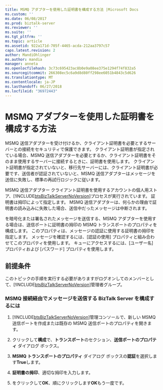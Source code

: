 ```yaml
---
title: MSMQ アダプターを使用した証明書を構成する方法 |Microsoft Docs
ms.custom: ''
ms.date: 06/08/2017
ms.prod: biztalk-server
ms.reviewer: ''
ms.suite: ''
ms.tgt_pltfrm: ''
ms.topic: article
ms.assetid: 922a171d-705f-4465-acda-212aa3797c57
caps.latest.revision: 2
author: MandiOhlinger
ms.author: mandia
manager: anneta
ms.openlocfilehash: 3c73c695423ac8b0e9a08ee375e1294f74f832a5
ms.sourcegitcommit: 266308ec5c6a9d8d80ff298ee6051b4843c5d626
ms.translationtype: MT
ms.contentlocale: ja-JP
ms.lasthandoff: 06/27/2018
ms.locfileid: "36972443"
---
```

# <a name="how-to-configure-certificates-with-an-msmq-adapter"></a>MSMQ アダプターを使用した証明書を構成する方法
MSMQ 送信アダプターを受け付けるか、クライアント証明書を必要とするサーバーとの接続をセキュリティで保護できます。 クライアント証明書が指定されている場合、MSMQ 送信アダプターを必要とするか、クライアント証明書をそのまま使用するサーバーに接続するときに、証明書を使用します。 クライアント証明書が指定されていないと、移行先サーバーには、クライアント証明書が必要です、送信者が認証されていないと、MSMQ 送信アダプターはメッセージを送信に失敗し、標準の再試行ロジックに従います。  

 MSMQ 送信アダプター クライアント証明書を使用するアカウントの個人用ストア、[!INCLUDE[btsBizTalkServerNoVersion](../includes/btsbiztalkservernoversion-md.md)]プロセスが実行されています。 証明書は拇印によって指定します。 MSMQ 送信アダプターは、何らかの理由で証明書の読み込みに失敗した場合、送信中だったメッセージは中断されます。  

 を暗号化または署名されたメッセージを送信する、MSMQ アダプターを使用する場合は、送信ポートに証明書の拇印の MSMQ トランスポートのプロパティを構成します。 このプロパティは、メッセージの認証に使用する証明書の拇印を指定します。 メッセージを確認するには、[認証の使用] プロパティと組み合わせてこのプロパティを使用します。 キューにアクセスするには、[ユーザー名] プロパティおよび [パスワード] プロパティを使用します。  

## <a name="prerequisites"></a>前提条件  
 このトピックの手順を実行する必要がありますがログオンしてのメンバーとして、[!INCLUDE[btsBizTalkServerNoVersion](../includes/btsbiztalkservernoversion-md.md)]管理者グループ。  

### <a name="to-configure-biztalk-server-to-send-messages-over-an-msmq-connection"></a>MSMQ 接続経由でメッセージを送信する BizTalk Server を構成するには  

1. [!INCLUDE[btsBizTalkServerNoVersion](../includes/btsbiztalkservernoversion-md.md)]管理コンソールで、新しい MSMQ 送信ポートを作成または既存の MSMQ 送信ポートのプロパティを開きます。  

2. クリックして**構成**で、**トランスポート**のセクション、**送信ポートのプロパティ** ダイアログ ボックス。  

3. **MSMQ トランスポートのプロパティ** ダイアログ ボックスの**認証**を選択します**True**します。  

4. **証明書の拇印**、適切な拇印を入力します。  

5. をクリックして**OK**、順にクリックします**OK**もう一度です。
